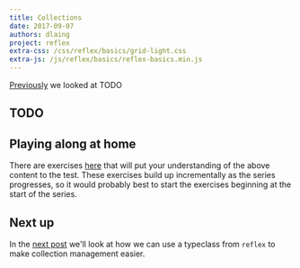```yaml
---
title: Collections
date: 2017-09-07
authors: dlaing
project: reflex
extra-css: /css/reflex/basics/grid-light.css
extra-js: /js/reflex/basics/reflex-basics.min.js
---
```


[Previously](../components/) we looked at TODO

## TODO

## Playing along at home

There are exercises [here](../exercises/collections/) that will put your understanding of the above content to the test.
These exercises build up incrementally as the series progresses, so it would probably best to start the exercises beginning at the start of the series.

## Next up

In the [next post](../eventwriter/) we'll look at how we can use a typeclass from `reflex` to make collection management easier.
